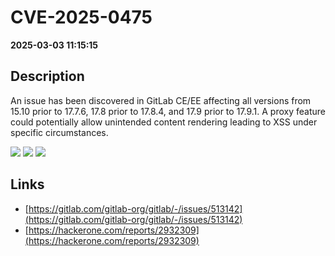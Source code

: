 # CVE-2025-0475

**2025-03-03 11:15:15**

## Description
An issue has been discovered in GitLab CE/EE affecting all versions from 15.10 prior to 17.7.6, 17.8 prior to 17.8.4, and 17.9 prior to 17.9.1. A proxy feature could potentially allow unintended content rendering leading to XSS under specific circumstances.

![](https://img.shields.io/static/v1?label=Score&message=8.7&color=red)
![](https://img.shields.io/static/v1?label=Severity&message=HIGH&color=red)
![](https://img.shields.io/static/v1?label=CWE&message=XSS&color=green)

## Links
- [https://gitlab.com/gitlab-org/gitlab/-/issues/513142](https://gitlab.com/gitlab-org/gitlab/-/issues/513142)
- [https://hackerone.com/reports/2932309](https://hackerone.com/reports/2932309)
